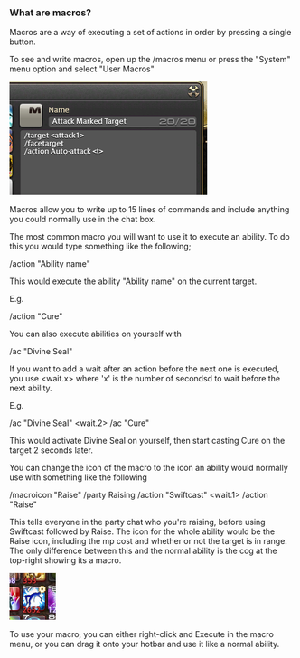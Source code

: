 ### What are macros?

Macros are a way of executing a set of actions in order by pressing a single button.

To see and write macros, open up the /macros menu or press the "System" menu option and select "User Macros"

![Some default macros](../img/macros.png)

Macros allow you to write up to 15 lines of commands and include anything you could normally use in the chat box.

The most common macro you will want to use it to execute an ability. To do this you would type something like the following;

/action "Ability name" <t>

This would execute the ability "Ability name" on the current target.

E.g.

/action "Cure" <t>

You can also execute abilities on yourself with <me>

/ac "Divine Seal" <me>

If you want to add a wait after an action before the next one is executed, you use <wait.x> where 'x' is the number of secondsd to wait before the next ability.

E.g.

/ac "Divine Seal" <me> <wait.2>
/ac "Cure" <t>

This would activate Divine Seal on yourself, then start casting Cure on the target 2 seconds later.

You can change the icon of the macro to the icon an ability would normally use with something like the following

/macroicon "Raise"
/party Raising <t>
/action "Swiftcast" <me> <wait.1>
/action "Raise" <t>

This tells everyone in the party chat who you're raising, before using Swiftcast followed by Raise. The icon for the whole ability would be the Raise icon, including the mp cost and whether or not the target is in range. The only difference between this and the normal ability is the cog at the top-right showing its a macro.

![Raise out of range](../img/Raise.png)

To use your macro, you can either right-click and Execute in the macro menu, or you can drag it onto your hotbar and use it like a normal ability.

